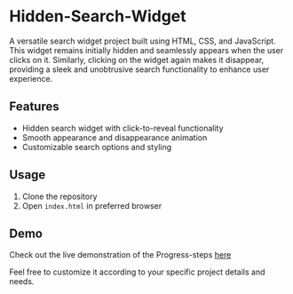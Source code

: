 # Hidden-Search-Widget

A versatile search widget project built using HTML, CSS, and JavaScript. This widget remains initially hidden and seamlessly appears when the user clicks on it. Similarly, clicking on the widget again makes it disappear, providing a sleek and unobtrusive search functionality to enhance user experience.

## Features
- Hidden search widget with click-to-reveal functionality
- Smooth appearance and disappearance animation
- Customizable search options and styling

## Usage
1. Clone the repository
2. Open `index.html` in preferred browser

## Demo
Check out the live demonstration of the Progress-steps [here](https://olumidedaramola21.github.io/Hidden-Search-Widget/)

Feel free to customize it according to your specific project details and needs.

